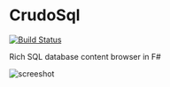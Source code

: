 # CrudoSql
[![Build Status](https://dev.azure.com/ville0567/ville/_apis/build/status/vivainio.CrudoSql?branchName=master)](https://dev.azure.com/ville0567/ville/_build/latest?definitionId=4&branchName=master)

Rich SQL database content browser in F#

![screeshot](https://user-images.githubusercontent.com/557579/52953456-32142900-3390-11e9-8721-68d02cc657a7.png)
